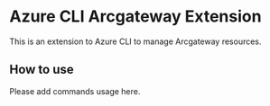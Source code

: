 # Azure CLI Arcgateway Extension #
This is an extension to Azure CLI to manage Arcgateway resources.

## How to use ##
Please add commands usage here.